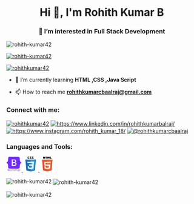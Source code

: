 <h1 align="center">Hi 👋, I'm Rohith Kumar B</h1>
<h3 align="center">👀 I’m interested in  Full Stack Development</h3>

<p align="left"> <img src="https://komarev.com/ghpvc/?username=rohith-kumar42&label=Profile%20views&color=0e75b6&style=flat" alt="rohith-kumar42" /> </p>

<p align="left"> <a href="https://github.com/ryo-ma/github-profile-trophy"><img src="https://github-profile-trophy.vercel.app/?username=rohith-kumar42" alt="rohith-kumar42" /></a> </p>

<p align="left"> <a href="https://twitter.com/rohithkumar42" target="blank"><img src="https://img.shields.io/twitter/follow/rohithkumar42?logo=twitter&style=for-the-badge" alt="rohithkumar42" /></a> </p>

- 🌱 I’m currently learning **HTML ,CSS ,Java Script**

- 📫 How to reach me **rohithkumarcbaalraj@gmail.com**

<h3 align="left">Connect with me:</h3>
<p align="left">
<a href="https://twitter.com/rohithkumar42" target="blank"><img align="center" src="https://raw.githubusercontent.com/rahuldkjain/github-profile-readme-generator/master/src/images/icons/Social/twitter.svg" alt="rohithkumar42" height="30" width="40" /></a>
<a href="https://linkedin.com/in/https://www.linkedin.com/in/rohithkumarbalraj/" target="blank"><img align="center" src="https://raw.githubusercontent.com/rahuldkjain/github-profile-readme-generator/master/src/images/icons/Social/linked-in-alt.svg" alt="https://www.linkedin.com/in/rohithkumarbalraj/" height="30" width="40" /></a>
<a href="https://instagram.com/https://www.instagram.com/rohith_kumar_18/" target="blank"><img align="center" src="https://raw.githubusercontent.com/rahuldkjain/github-profile-readme-generator/master/src/images/icons/Social/instagram.svg" alt="https://www.instagram.com/rohith_kumar_18/" height="30" width="40" /></a>
<a href="https://medium.com/@rohithkumarcbaalraj" target="blank"><img align="center" src="https://raw.githubusercontent.com/rahuldkjain/github-profile-readme-generator/master/src/images/icons/Social/medium.svg" alt="@rohithkumarcbaalraj" height="30" width="40" /></a>
</p>

<h3 align="left">Languages and Tools:</h3>
<p align="left"> <a href="https://getbootstrap.com" target="_blank" rel="noreferrer"> <img src="https://raw.githubusercontent.com/devicons/devicon/master/icons/bootstrap/bootstrap-plain-wordmark.svg" alt="bootstrap" width="40" height="40"/> </a> <a href="https://www.w3schools.com/css/" target="_blank" rel="noreferrer"> <img src="https://raw.githubusercontent.com/devicons/devicon/master/icons/css3/css3-original-wordmark.svg" alt="css3" width="40" height="40"/> </a> <a href="https://www.w3.org/html/" target="_blank" rel="noreferrer"> <img src="https://raw.githubusercontent.com/devicons/devicon/master/icons/html5/html5-original-wordmark.svg" alt="html5" width="40" height="40"/> </a> </p>

<p><img align="left" src="https://github-readme-stats.vercel.app/api/top-langs?username=rohith-kumar42&show_icons=true&locale=en&layout=compact" alt="rohith-kumar42" /></p>


<p>&nbsp;<img align="center" src="https://github-readme-stats.vercel.app/api?username=rohith-kumar42&show_icons=true&locale=en" alt="rohith-kumar42" /></p>

<p><img align="center" src="https://github-readme-streak-stats.herokuapp.com/?user=rohith-kumar42&" alt="rohith-kumar42" /></p>


<!---
Rohith-kumar42/Rohith-kumar42 is a ✨ special ✨ repository because its `README.md` (this file) appears on your GitHub profile.
You can click the Preview link to take a look at your changes.
--->
